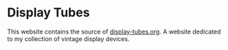 # Display Tubes

This website contains the source of [display-tubes.org](https://display-tubes.org). A website dedicated to my collection of vintage display devices.
